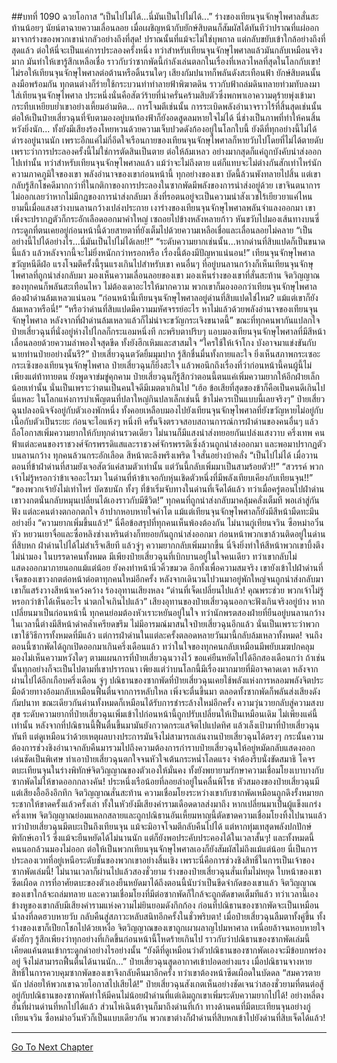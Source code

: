 ##บทที่ 1090 ฉวยโอกาส
“เป็นไปไม่ได้...นี่มันเป็นไปไม่ได้...” ร่างของเทียนจุนจักษุไพศาลสั่นสะท้านน้อยๆ นัยน์ตาฉายความเลื่อนลอย เมื่อเผชิญหน้ากับยักษ์สิบตนก็สัมผัสได้ทันทีว่าปราณที่แผ่ออกมาจากร่างของพวกเขาน่ากลัวอย่างถึงที่สุด!
ปราณนั้นที่แม้จะไม่ใช่บุพกาล แต่กลับขยับเข้าใกล้อย่างถึงที่สุดแล้ว ต่อให้นี่จะเป็นแค่การประลองครั้งหนึ่ง ทว่าสำหรับเทียนจุนจักษุไพศาลแล้วมันกลับเหมือนจริงมาก มันทำให้เขารู้สึกเหลือเชื่อ ราวกับว่าซากพัดนี้กำลังเล่นตลกในเรื่องที่เหลวไหลที่สุดในโลกกับเขา!
ไม่รอให้เทียนจุนจักษุไพศาลต่อต้านหรือดิ้นรนใดๆ เสียงกัมปนาทก็พลันดังสะเทือนฟ้า ยักษ์สิบตนนั้นลงมือพร้อมกัน ทุกตนต่างก็ร่ายใช้กระบวนท่าทำลายฟ้าพิฆาตดิน ราวกับฟ้าถล่มดินทลายท่วมทับลงมาใส่เทียนจุนจักษุไพศาล
ประหนึ่งนั่นคือสัตว์ร้ายที่น่าครั่นคร้ามสิบตัวซึ่งพกพาเอาความดุร้ายพุ่งเข้ามากระทืบเหยียบย่ำเขาอย่างเหี้ยมอำมหิต...
การโจมตีเช่นนั้น การระเบิดพลังอำนาจราวไร้ที่สิ้นสุดเช่นนั้น ต่อให้เป็นป๋ายเสี่ยวฉุนที่จับตามองอยู่บนท้องฟ้าก็ยังอดสูดลมหายใจไม่ได้ นี่ช่างเป็นภาพที่ทำให้คนสิ้นหวังยิ่งนัก...
ทั้งยังมีเสียงร้องโหยหวนด้วยความเจ็บปวดดังก้องอยู่ในโลกใบนี้ ยังดีที่ทุกอย่างนี้ไม่ได้ดำรงอยู่นานนัก เพราะอีกแค่ไม่กี่อึดใจเรือนกายของเทียนจุนจักษุไพศาลก็หายวับไปโดยที่ไม่ได้ตายดับ เพราะว่าการประลองครั้งนี้ไม่ใช่การตัดสินเป็นตาย ต่อให้ล้มเหลว อย่างมากสุดก็แค่ถูกบังคับนำส่งออกไปเท่านั้น
ทว่าสำหรับเทียนจุนจักษุไพศาลแล้ว แม้ว่าจะไม่ถึงตาย แต่ก็แทบจะไม่ต่างกันสักเท่าไหร่นัก ความภาคภูมิใจของเขา พลังอำนาจของเขาก่อนหน้านี้ ทุกอย่างของเขา บัดนี้ล้วนพังทลายไปสิ้น
แต่เขากลับรู้สึกโชคดีมากกว่าที่ในกติกาของการประลองในซากพัดมีพลังของการนำส่งอยู่ด้วย เขาจินตนาการไม่ออกเลยว่าหากไม่มีกฎของการนำส่งกลับมา สิ่งที่รอตนอยู่จะเป็นความน่าสังเวชไร้เยียวยาแค่ไหน
ยามนี้เมื่อแสงสว่างบนลานกว้างเปล่งประกาย เงาร่างของเทียนจุนจักษุไพศาลพลันจำแลงออกมา เขาเพิ่งจะปรากฏตัวก็กระอักเลือดออกมาคำใหญ่ เซถอยไปข้างหลังหลายก้าว หันขวับไปมองเส้นทางบนซี่กระดูกที่ตนเคยอยู่ก่อนหน้านี้ด้วยสายตาที่ยังเต็มไปด้วยความเหลือเชื่อและเลื่อนลอยไม่คลาย
“เป็นอย่างนี้ไปได้อย่างไร...นี่มันเป็นไปไม่ได้เลย!!”
“ระดับความยากเช่นนั้น...หากด่านที่สิบแปดก็เป็นขนาดนี้แล้ว แล้วหลังจากนี้จะไม่ยิ่งหนักกว่าหรอกหรือ เรื่องนี้ต้องมีปัญหาแน่นอน!” เทียนจุนจักษุไพศาลขวัญหนีดีฝ่อ แรงโจมตีครั้งนี้รุนแรงเกินไปสำหรับเขา
คนอื่นๆ ที่อยู่บนลานกว้างก็เห็นเทียนจุนจักษุไพศาลที่ถูกนำส่งกลับมา มองเห็นความเลื่อนลอยของเขา มองเห็นร่างของเขาที่สั่นสะท้าน จิตวิญญาณของทุกคนก็พลันสะเทือนไหว ไม่ต้องเดาอะไรให้มากความ พวกเขาก็มองออกว่าเทียนจุนจักษุไพศาลต้องฝ่าด่านล้มเหลวแน่นอน
“ก่อนหน้านี้เทียนจุนจักษุไพศาลอยู่ด่านที่สิบแปดใช่ไหม? แม้แต่เขาก็ยังล้มเหลวหรือนี่!”
“หรือว่าด่านที่สิบแปดมีความมหัศจรรย์อะไร หาไม่แล้วด้วยพลังอำนาจของเทียนจุนจักษุไพศาล หลังจากที่ฝ่าด่านล้มเหลวแล้วก็ไม่น่าจะขวัญกระเจิงขนาดนี้”
ขณะที่ทุกคนพากันแปลกใจ ป๋ายเสี่ยวฉุนที่นั่งอยู่ห่างไปไกลก็กระแอมหนึ่งที กะพริบตาปริบๆ แอบมองเทียนจุนจักษุไพศาลที่มีสีหน้าเลื่อนลอยด้วยความลำพองใจสุดขีด ทั้งยังฮึกเหิมและสาสมใจ
“ใครใช้ให้เจ้าโกง บังอาจมาแข่งขันกับนายท่านป๋ายอย่างนั้นรึ?” ป๋ายเสี่ยวฉุนตวัดยิ้มมุมปาก รู้สึกชื่นมื่นทั้งกายและใจ
ยิ่งเห็นสภาพกระเซอะกระเซิงของเทียนจุนจักษุไพศาล ป๋ายเสี่ยวฉุนก็ยิ่งสะใจ แล้วพอนึกถึงเรื่องที่ว่าก่อนหน้านี้คนผู้นี้ไม่เพียงแต่ท้าทายตน ยังพูดจาข่มขู่คุกคาม ป๋ายเสี่ยวฉุนก็รู้สึกว่าตอนนี้ตนแค่เพิ่มความยากให้อีกฝ่ายเล็กน้อยเท่านั้น นั่นเป็นเพราะว่าตนเป็นคนใจดีมีเมตตาเกินไป
“เฮ้อ ข้อเสียที่สุดของข้าก็คือเป็นคนดีเกินไปนี่แหละ ในโลกแห่งการบำเพ็ญตนที่ปลาใหญ่กินปลาเล็กเช่นนี้ ข้าไม่ควรเป็นแบบนี้เลยจริงๆ” ป๋ายเสี่ยวฉุนปลงอนิจจังอยู่กับตัวเองพักหนึ่ง ทั้งคอยเหลือบมองไปยังเทียนจุนจักษุไพศาลที่ยังขวัญหายไม่อยู่กับเนื้อกับตัวเป็นระยะ ก่อนจะไอแห้งๆ หนึ่งที ครั้นจึงตรวจสอบสถานการณ์การฝ่าด่านของคนอื่นๆ แล้วถือโอกาสเพิ่มความยากให้กับทุกด่านรวดเดียว
ไม่นานก็มีแสงนำส่งทยอยกันเปล่งแสงวาบ ครึ่งเทพ คนฟ้าแต่ละคนของราชวงศ์จักรพรรดิแสและราชวงศ์จักรพรรดิเซิ่งล้วนถูกนำส่งออกมา และพอมาปรากฏตัวบนลานกว้าง ทุกคนล้วนกระอักเลือด สีหน้าตะลึงพรึงเพริด ใจสั่นอย่างบ้าคลั่ง
“เป็นไปไม่ได้ เมื่อวานตอนที่ข้าฝ่าด่านที่สามยังเจอสัตว์แค่สามตัวเท่านั้น แต่วันนี้กลับเพิ่มมาเป็นสามร้อยตัว!!”
“สวรรค์ พวกเจ้าไม่รู้หรอกว่าข้าเจออะไรมา ในด่านที่ห้าข้าเจอกับหุ่นเชิดตัวหนึ่งที่มีพลังเทียบเคียงกับเทียนจุน!!”
“ของพวกเจ้ายังไม่เท่าไหร่ บัดซบนัก ทั้งๆ ที่ข้าเริ่มจับทางในด่านที่เจ็ดได้แล้ว ทว่าเมื่อครู่ตอนไปฝ่าด่าน เขาวงกตนั่นกลับหมุนเปลี่ยนได้เองราวกับมีชีวิต!”
ทุกคนที่ถูกนำส่งกลับมาคลุ้มคลั่งเต็มที พอเล่าสู่กันฟัง แต่ละคนต่างตกอกตกใจ อ้าปากหอบหายใจคำโต แม้แต่เทียนจุนจักษุไพศาลก็ยังมีสีหน้ามืดทะมึนอย่างยิ่ง
“ความยากเพิ่มขึ้นแล้ว!” นี่คือข้อสรุปที่ทุกคนเห็นพ้องต้องกัน ไม่นานกู่เทียนจวิน ซือหม่าอวิ๋นหัว หยวนเยาจื่อและซื่อหลิงซ่างเหรินต่างก็ทยอยกันถูกนำส่งออกมา ก่อนหน้าพวกเขาล้วนติดอยู่ในด่านที่สิบหก ฝ่าด่านไปได้ไม่สำเร็จเสียที แล้วจู่ๆ ความยากกลับเพิ่มมากขึ้น นี่จึงยิ่งทำให้สีหน้าพวกเขาบึ้งตึงไม่น่ามอง
ในบรรดาคนทั้งหมด มีเพียงป๋ายเสี่ยวฉุนที่เบิกบานอยู่ในใจคนเดียว ทว่าเขากลับไม่แสดงออกมาภายนอกแม้แต่น้อย ยังคงทำหน้านิ่วคิ้วขมวด อีกทั้งเพื่อความสมจริง เขายังเข้าไปฝ่าด่านที่เจ็ดของเขาวงกตต่อหน้าต่อตาทุกคนใหม่อีกครั้ง หลังจากเดินวนไปวนมาอยู่พักใหญ่จนถูกนำส่งกลับมา เขาก็แสร้งวางสีหน้าเคว้งคว้าง ร้องอุทานเสียงหลง
“ด่านที่เจ็ดเปลี่ยนไปแล้ว! คุณพระช่วย พวกเจ้าไม่รู้หรอกว่าข้าได้เห็นอะไร น่าตกใจเกินไปแล้ว”
เสียงอุทานของป๋ายเสี่ยวฉุนออกจะฟังเกินจริงอยู่บ้าง หากเปลี่ยนมาเป็นก่อนหน้านี้ ทุกคนย่อมต้องหัวเราะหยันอยู่ในใจ ทว่านักพรตสองฝ่ายที่ยืนอยู่บนลานกว้างในเวลานี้ต่างมีสีหน้าดำคล้ำเครียดขรึม ไม่มีอารมณ์มาสนใจป๋ายเสี่ยวฉุนอีกแล้ว
นั่นเป็นเพราะว่าพวกเขาใช้วิธีการทั้งหมดที่มีแล้ว แต่การฝ่าด่านในแต่ละครั้งตลอดหลายวันมานี้กลับล้มเหลวทั้งหมด!
จนถึงตอนนี้ซากพัดได้ถูกเปิดออกมาเกินครึ่งเดือนแล้ว ทว่าในใจของทุกคนกลับเหมือนมีพยับเมฆปกคลุม มองไม่เห็นความหวังใดๆ
ตามแผนการที่ป๋ายเสี่ยวฉุนวางไว้ ขอแค่ยืนหยัดไปได้อีกสองเดือนกว่า ถ้าเช่นนั้นทุกอย่างก็จะเป็นไปตามที่เขาปรารถนา เพียงแต่ว่าบนโลกนี้มีเรื่องมากมายที่มิอาจคาดเดา หลังจากผ่านไปได้อีกเกือบครึ่งเดือน จู่ๆ ปณิธานของซากพัดที่ป๋ายเสี่ยวฉุนเคยใช้พลังแห่งการหลอมพลังจิตประมือด้วยทางอ้อมกลับเหมือนฟื้นตื่นจากการหลับใหล
เพิ่งจะตื่นขึ้นมา ตลอดทั้งซากพัดก็พลันส่งเสียงดังกัมปนาท ขณะเดียวกันด่านทั้งหมดก็เหมือนได้รับการชำระล้างใหม่อีกครั้ง ความวุ่นวายกลับสู่ความสงบสุข ระดับความยากที่ป๋ายเสี่ยวฉุนเพิ่มเข้าไปก่อนหน้านี้ถูกปรับเปลี่ยนให้เป็นเหมือนเดิม
ไม่เพียงแค่นี้เท่านั้น หลังจากที่ปณิธานนี้ฟื้นตื่นขึ้นมามันยังกวาดกระแสจิตไปแปดทิศ แล้วเล็งเป้ามาที่ป๋ายเสี่ยวฉุนทันที แต่ดูเหมือนว่าด้วยเหตุผลบางประการมันจึงไม่สามารถเล่นงานป๋ายเสี่ยวฉุนได้ตรงๆ กระนั้นความต้องการช่วงชิงอำนาจกลับคืนมารวมไปถึงความต้องการกำราบป๋ายเสี่ยวฉุนให้อยู่หมัดกลับแสดงออกเด่นชัดเป็นพิเศษ ทำเอาป๋ายเสี่ยวฉุนตกใจจนหัวใจเต้นกระหน่ำโลดแรง จำต้องรีบนั่งขัดสมาธิ โคจรตบะเทียนจุนในร่างพิทักษ์จิตวิญญาณของตัวเองให้มั่นคง ทั้งยังพยายามรักษาความเชื่อมโยงเบาบางกับซากพัดไม่ให้ขาดออกกลางคัน!
ประหนึ่งเรือน้อยที่ลอยลำอยู่ในคลื่นพิโรธ หัวสมองของป๋ายเสี่ยวฉุนมีแต่เสียงอื้ออึงอึกทึก จิตวิญญาณสั่นสะท้าน ความเชื่อมโยงระหว่างเขากับซากพัดเหมือนถูกดึงรั้งหมายกระชากให้ขาดครั้งแล้วครั้งเล่า ทั้งในหัวยังมีเสียงคำรามเดือดดาลส่งมาถึง หากเปลี่ยนมาเป็นผู้แข็งแกร่งครึ่งเทพ จิตวิญญาณย่อมแหลกสลายและถูกปณิธานอันเหี้ยมหาญนี้ตัดขาดความเชื่อมโยงทิ้งไปนานแล้ว
ทว่าป๋ายเสี่ยวฉุนมีตบะเป็นถึงเทียนจุน แม้จะมิอาจโจมตีกลับคืนไปได้ แต่หากทุ่มเทสุดพลังปกปักษ์พิทักษ์เอาไว้ ซึ่งแม้จะยืนหยัดได้ไม่นานนัก แต่ก็ยังพอประคับประคองได้ในเวลาสั้นๆ!
และทั้งหมดนี้คนนอกล้วนมองไม่ออก ต่อให้เป็นพวกเทียนจุนจักษุไพศาลเองก็ยังสัมผัสไม่ถึงแม้แต่น้อย นี่เป็นการประลองเวทที่อยู่เหนือระดับชั้นของพวกเขาอย่างสิ้นเชิง เพราะนี่คือการช่วงชิงสิทธิ์ในการเป็นเจ้าของซากพัดเล่มนี้!
ไม่นานเวลาก็ผ่านไปแล้วสองชั่วยาม ร่างของป๋ายเสี่ยวฉุนสั่นเทิ้มไม่หยุด ใบหน้าของเขาซีดเผือด การที่อาศัยตบะของตัวเองยืนหยัดมาได้ถึงตอนนี้นับว่าเป็นขีดจำกัดของเขาแล้ว จิตวิญญาณของเขาใกล้จะถล่มทลาย และความเชื่อมโยงที่มีต่อซากพัดก็ใกล้จะถูกตัดขาดเต็มทีแล้ว ทว่าเวลานี้เอง ข้างหูของเขากลับมีเสียงคำรามแห่งความไม่ยินยอมดังกึกก้อง ก่อนที่ปณิธานของซากพัดจะเป็นเหมือนน้ำลงที่ลดฮวบหายวับ กลับคืนสู่สภาวะหลับสนิทอีกครั้งในชั่วพริบตา!
เมื่อป๋ายเสี่ยวฉุนลืมตาทั้งคู่ขึ้น ทั้งร่างของเขาก็เปียกโชกไปด้วยเหงื่อ จิตวิญญาณของเขาถูกเผาผลาญไปมหาศาล เหนื่อยล้าจนหอบหายใจดังฮักๆ รู้สึกเพียงว่าทุกอย่างที่เกิดขึ้นก่อนหน้านี้โหดร้ายเกินไป ราวกับว่าปณิธานของซากพัดเล่มนี้เคียดแค้นตนเข้ากระดูกดำอย่างไรอย่างนั้น
“ยังดีที่ดูเหมือนว่าตัวปณิธานของซากพัดเองจะมีข้อบกพร่องอยู่ จึงไม่สามารถฟื้นตื่นได้นานนัก...” ป๋ายเสี่ยวฉุนสูดอากาศเข้าปอดอย่างแรง เมื่อปณิธานจางหาย สิทธิ์ในการควบคุมซากพัดของเขาจึงกลับคืนมาอีกครั้ง ทว่าเขาต้องหน้าซีดเผือดในบัดดล
“สมควรตายนัก ปล่อยให้พวกเขาฉวยโอกาสไปเสียได้!”
ป๋ายเสี่ยวฉุนสังเกตเห็นอย่างชัดเจนว่าสองชั่วยามที่ตนต่อสู้อยู่กับปณิธานของซากพัดทำให้มีคนไม่น้อยฝ่าด่านที่แต่เดิมถูกเขาเพิ่มระดับความยากไปได้!
อย่างหลี่ตงฮั่นที่ผ่านด่านที่หกไปได้แล้ว ส่วนไห่เฉินต้าจุนก็มาถึงด่านที่เก้า ทางด้านคนที่มีตบะเทียนจุนอย่างกู่เทียนจวิน ซือหม่าอวิ๋นหัวก็เป็นแบบเดียวกัน พวกเขาต่างก็ฝ่าด่านที่สิบหกเข้าไปยังด่านที่สิบเจ็ดได้แล้ว!


------


[Go To Next Chapter]( ./63.md)